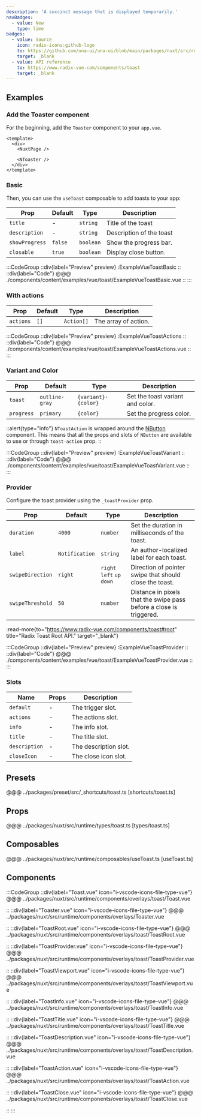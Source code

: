 ```yaml
---
description: 'A succinct message that is displayed temporarily.'
navBadges:
  - value: New
    type: lime
badges:
  - value: Source
    icon: radix-icons:github-logo
    to: https://github.com/una-ui/una-ui/blob/main/packages/nuxt/src/runtime/components/overlays/Toast.vue
    target: _blank
  - value: API reference
    to: https://www.radix-vue.com/components/toast
    target: _blank
---
```


## Examples

### Add the Toaster component

For the beginning, add the `Toaster` component to your `app.vue`.

```vue [app.vue]
<template>
  <div>
    <NuxtPage />

    <NToaster />
  </div>
</template>
```

### Basic

Then, you can use the `useToast` composable to add toasts to your app:

| Prop           | Default | Type      | Description              |
| -------------- | ------- | --------- | ------------------------ |
| `title`        | -       | `string`  | Title of the toast       |
| `description`  | -       | `string`  | Description of the toast |
| `showProgress` | `false` | `boolean` | Show the progress bar.   |
| `closable`     | `true`  | `boolean` | Display close button.    |

:::CodeGroup
::div{label="Preview" preview}
:ExampleVueToastBasic
::
::div{label="Code"}
@@@ ./components/content/examples/vue/toast/ExampleVueToastBasic.vue
::
:::

### With actions

| Prop      | Default | Type       | Description          |
| --------- | ------- | ---------- | -------------------- |
| `actions` | `[]`    | `Action[]` | The array of action. |

:::CodeGroup
::div{label="Preview" preview}
:ExampleVueToastActions
::
::div{label="Code"}
@@@ ./components/content/examples/vue/toast/ExampleVueToastActions.vue
::
:::

### Variant and Color

| Prop       | Default        | Type                | Description                      |
| ---------- | -------------- | ------------------- | -------------------------------- |
| `toast`    | `outline-gray` | `{variant}-{color}` | Set the toast variant and color. |
| `progress` | `primary`      | `{color}`           | Set the progress color.          |

::alert{type="info"}
`NToastAction` is wrapped around the [NButton](button) component. This means that all the props and slots of
`NButton` are available to use or through `toast-action` prop.
::

:::CodeGroup
::div{label="Preview" preview}
:ExampleVueToastVariant
::
::div{label="Code"}
@@@ ./components/content/examples/vue/toast/ExampleVueToastVariant.vue
::
:::

### Provider

Configure the toast provider using the `_toastProvider` prop.

| Prop             | Default        | Type                       | Description                                                         |
| ---------------- | -------------- | -------------------------- | ------------------------------------------------------------------- |
| `duration`       | `4000`         | `number`                   | Set the duration in milliseconds of the toast.                      |
| `label`          | `Notification` | `string`                   | An author-localized label for each toast.                           |
| `swipeDirection` | `right`        | `right` `left` `up` `down` | Direction of pointer swipe that should close the toast.             |
| `swipeThreshold` | `50`           | `number`                   | Distance in pixels that the swipe pass before a close is triggered. |

:read-more{to="https://www.radix-vue.com/components/toast#root" title="Radix Toast Root API." target="_blank"}

:::CodeGroup
::div{label="Preview" preview}
:ExampleVueToastProvider
::
::div{label="Code"}
@@@ ./components/content/examples/vue/toast/ExampleVueToastProvider.vue
::
:::

### Slots

| Name          | Props | Description           |
| ------------- | ----- | --------------------- |
| `default`     | -     | The trigger slot.     |
| `actions`     | -     | The actions slot.     |
| `info`        | -     | The info slot.        |
| `title`       | -     | The title slot.       |
| `description` | -     | The description slot. |
| `closeIcon`   | -     | The close icon slot.  |

## Presets

@@@ ../packages/preset/src/_shortcuts/toast.ts [shortcuts/toast.ts]

## Props

@@@ ../packages/nuxt/src/runtime/types/toast.ts [types/toast.ts]

## Composables

@@@ ../packages/nuxt/src/runtime/composables/useToast.ts [useToast.ts]

## Components

:::CodeGroup
::div{label="Toast.vue" icon="i-vscode-icons-file-type-vue"}
@@@ ../packages/nuxt/src/runtime/components/overlays/toast/Toast.vue

::
::div{label="Toaster.vue" icon="i-vscode-icons-file-type-vue"}
@@@ ../packages/nuxt/src/runtime/components/overlays/Toaster.vue

::
::div{label="ToastRoot.vue" icon="i-vscode-icons-file-type-vue"}
@@@ ../packages/nuxt/src/runtime/components/overlays/toast/ToastRoot.vue

::
::div{label="ToastProvider.vue" icon="i-vscode-icons-file-type-vue"}
@@@ ../packages/nuxt/src/runtime/components/overlays/toast/ToastProvider.vue

::
::div{label="ToastViewport.vue" icon="i-vscode-icons-file-type-vue"}
@@@ ../packages/nuxt/src/runtime/components/overlays/toast/ToastViewport.vue

::
::div{label="ToastInfo.vue" icon="i-vscode-icons-file-type-vue"}
@@@ ../packages/nuxt/src/runtime/components/overlays/toast/ToastInfo.vue

::
::div{label="ToastTitle.vue" icon="i-vscode-icons-file-type-vue"}
@@@ ../packages/nuxt/src/runtime/components/overlays/toast/ToastTitle.vue

::
::div{label="ToastDescription.vue" icon="i-vscode-icons-file-type-vue"}
@@@ ../packages/nuxt/src/runtime/components/overlays/toast/ToastDescription.vue

::
::div{label="ToastAction.vue" icon="i-vscode-icons-file-type-vue"}
@@@ ../packages/nuxt/src/runtime/components/overlays/toast/ToastAction.vue

::
::div{label="ToastClose.vue" icon="i-vscode-icons-file-type-vue"}
@@@ ../packages/nuxt/src/runtime/components/overlays/toast/ToastClose.vue

::
:::
